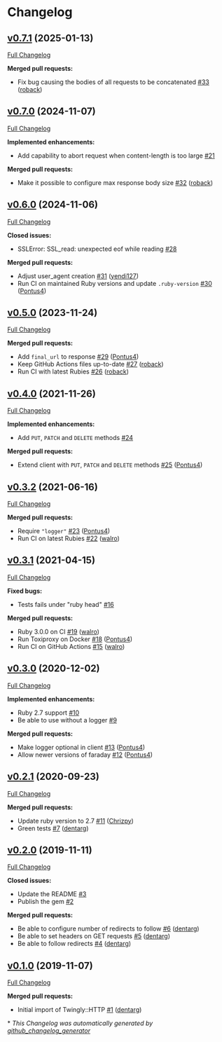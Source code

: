 # Changelog

## [v0.7.1](https://github.com/twingly/twingly-http/tree/v0.7.1) (2025-01-13)

[Full Changelog](https://github.com/twingly/twingly-http/compare/v0.7.0...v0.7.1)

**Merged pull requests:**

- Fix bug causing the bodies of all requests to be concatenated [\#33](https://github.com/twingly/twingly-http/pull/33) ([roback](https://github.com/roback))

## [v0.7.0](https://github.com/twingly/twingly-http/tree/v0.7.0) (2024-11-07)

[Full Changelog](https://github.com/twingly/twingly-http/compare/v0.6.0...v0.7.0)

**Implemented enhancements:**

- Add capability to abort request when content-length is too large [\#21](https://github.com/twingly/twingly-http/issues/21)

**Merged pull requests:**

- Make it possible to configure max response body size [\#32](https://github.com/twingly/twingly-http/pull/32) ([roback](https://github.com/roback))

## [v0.6.0](https://github.com/twingly/twingly-http/tree/v0.6.0) (2024-11-06)

[Full Changelog](https://github.com/twingly/twingly-http/compare/v0.5.0...v0.6.0)

**Closed issues:**

- SSLError: SSL\_read: unexpected eof while reading [\#28](https://github.com/twingly/twingly-http/issues/28)

**Merged pull requests:**

- Adjust user\_agent creation [\#31](https://github.com/twingly/twingly-http/pull/31) ([yendi127](https://github.com/yendi127))
- Run CI on maintained Ruby versions and update `.ruby-version` [\#30](https://github.com/twingly/twingly-http/pull/30) ([Pontus4](https://github.com/Pontus4))

## [v0.5.0](https://github.com/twingly/twingly-http/tree/v0.5.0) (2023-11-24)

[Full Changelog](https://github.com/twingly/twingly-http/compare/v0.4.0...v0.5.0)

**Merged pull requests:**

- Add `final_url` to response [\#29](https://github.com/twingly/twingly-http/pull/29) ([Pontus4](https://github.com/Pontus4))
- Keep GitHub Actions files up-to-date [\#27](https://github.com/twingly/twingly-http/pull/27) ([roback](https://github.com/roback))
- Run CI with latest Rubies [\#26](https://github.com/twingly/twingly-http/pull/26) ([roback](https://github.com/roback))

## [v0.4.0](https://github.com/twingly/twingly-http/tree/v0.4.0) (2021-11-26)

[Full Changelog](https://github.com/twingly/twingly-http/compare/v0.3.2...v0.4.0)

**Implemented enhancements:**

- Add `PUT`, `PATCH` and `DELETE` methods [\#24](https://github.com/twingly/twingly-http/issues/24)

**Merged pull requests:**

- Extend client with `PUT`, `PATCH` and `DELETE` methods [\#25](https://github.com/twingly/twingly-http/pull/25) ([Pontus4](https://github.com/Pontus4))

## [v0.3.2](https://github.com/twingly/twingly-http/tree/v0.3.2) (2021-06-16)

[Full Changelog](https://github.com/twingly/twingly-http/compare/v0.3.1...v0.3.2)

**Merged pull requests:**

- Require `"logger"` [\#23](https://github.com/twingly/twingly-http/pull/23) ([Pontus4](https://github.com/Pontus4))
- Run CI on latest Rubies [\#22](https://github.com/twingly/twingly-http/pull/22) ([walro](https://github.com/walro))

## [v0.3.1](https://github.com/twingly/twingly-http/tree/v0.3.1) (2021-04-15)

[Full Changelog](https://github.com/twingly/twingly-http/compare/v0.3.0...v0.3.1)

**Fixed bugs:**

- Tests fails under "ruby head" [\#16](https://github.com/twingly/twingly-http/issues/16)

**Merged pull requests:**

- Ruby 3.0.0 on CI [\#19](https://github.com/twingly/twingly-http/pull/19) ([walro](https://github.com/walro))
- Run Toxiproxy on Docker [\#18](https://github.com/twingly/twingly-http/pull/18) ([Pontus4](https://github.com/Pontus4))
- Run CI on GitHub Actions [\#15](https://github.com/twingly/twingly-http/pull/15) ([walro](https://github.com/walro))

## [v0.3.0](https://github.com/twingly/twingly-http/tree/v0.3.0) (2020-12-02)

[Full Changelog](https://github.com/twingly/twingly-http/compare/v0.2.1...v0.3.0)

**Implemented enhancements:**

- Ruby 2.7 support [\#10](https://github.com/twingly/twingly-http/issues/10)
- Be able to use without a logger [\#9](https://github.com/twingly/twingly-http/issues/9)

**Merged pull requests:**

- Make logger optional in client [\#13](https://github.com/twingly/twingly-http/pull/13) ([Pontus4](https://github.com/Pontus4))
- Allow newer versions of faraday [\#12](https://github.com/twingly/twingly-http/pull/12) ([Pontus4](https://github.com/Pontus4))

## [v0.2.1](https://github.com/twingly/twingly-http/tree/v0.2.1) (2020-09-23)

[Full Changelog](https://github.com/twingly/twingly-http/compare/v0.2.0...v0.2.1)

**Merged pull requests:**

- Update ruby version to 2.7 [\#11](https://github.com/twingly/twingly-http/pull/11) ([Chrizpy](https://github.com/Chrizpy))
- Green tests [\#7](https://github.com/twingly/twingly-http/pull/7) ([dentarg](https://github.com/dentarg))

## [v0.2.0](https://github.com/twingly/twingly-http/tree/v0.2.0) (2019-11-11)

[Full Changelog](https://github.com/twingly/twingly-http/compare/v0.1.0...v0.2.0)

**Closed issues:**

- Update the README [\#3](https://github.com/twingly/twingly-http/issues/3)
- Publish the gem [\#2](https://github.com/twingly/twingly-http/issues/2)

**Merged pull requests:**

- Be able to configure number of redirects to follow [\#6](https://github.com/twingly/twingly-http/pull/6) ([dentarg](https://github.com/dentarg))
- Be able to set headers on GET requests [\#5](https://github.com/twingly/twingly-http/pull/5) ([dentarg](https://github.com/dentarg))
- Be able to follow redirects [\#4](https://github.com/twingly/twingly-http/pull/4) ([dentarg](https://github.com/dentarg))

## [v0.1.0](https://github.com/twingly/twingly-http/tree/v0.1.0) (2019-11-07)

[Full Changelog](https://github.com/twingly/twingly-http/compare/299c53eb49768a081b65c159c1c3bf7127ec4e95...v0.1.0)

**Merged pull requests:**

- Initial import of Twingly::HTTP [\#1](https://github.com/twingly/twingly-http/pull/1) ([dentarg](https://github.com/dentarg))



\* *This Changelog was automatically generated by [github_changelog_generator](https://github.com/github-changelog-generator/github-changelog-generator)*
